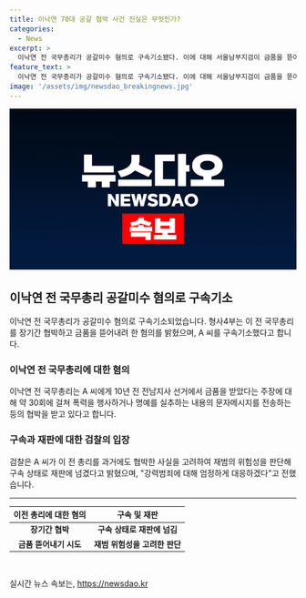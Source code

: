 ```yaml
---
title: 이낙연 70대 공갈 협박 사건 진실은 무엇인가?
categories:
  - News
excerpt: >
  이낙연 전 국무총리가 공갈미수 혐의로 구속기소됐다. 이에 대해 서울남부지검이 금품을 뜯어내려 한 협박과 관련해 70대 남성 A 씨를 기소했다고 1일 발표했다. A 씨는 이 전 총리를 협박하고 폭력을 행사한 혐의를 받고 있으며, 이에 대한 구속 상태로 재판에 넘겨졌다. 검찰은 국민의 신체와 재산을 위협하는 강력범죄에 대해 엄정하게 대응하겠다고 전했다.
feature_text: >
  이낙연 전 국무총리가 공갈미수 혐의로 구속기소됐다. 이에 대해 서울남부지검이 금품을 뜯어내려 한 협박과 관련해 70대 남성 A 씨를 기소했다고 1일 발표했다. A 씨는 이 전 총리를 협박하고 폭력을 행사한 혐의를 받고 있으며, 이에 대한 구속 상태로 재판에 넘겨졌다. 검찰은 국민의 신체와 재산을 위협하는 강력범죄에 대해 엄정하게 대응하겠다고 전했다.
image: '/assets/img/newsdao_breakingnews.jpg'
---
```


<p><img src="/assets/img/newsdao_breakingnews.jpg" alt="koreaapp 속보" /></p>

<h2 data-ke-size="size26">이낙연 전 국무총리 공갈미수 혐의로 구속기소</h2>

<p data-ke-size="size16">
    이낙연 전 국무총리가 공갈미수 혐의로 구속기소되었습니다. 형사4부는 이 전 국무총리를 장기간 협박하고 금품을 뜯어내려 한 혐의를 밝혔으며, A 씨를 구속기소했다고 합니다.
</p>

<h3 data-ke-size="size20">이낙연 전 국무총리에 대한 혐의</h3>

<p data-ke-size="size16">
    이낙연 전 국무총리는 A 씨에게 10년 전 전남지사 선거에서 금품을 받았다는 주장에 대해 약 30회에 걸쳐 폭력을 행사하거나 명예를 실추하는 내용의 문자메시지를 전송하는 등의 협박을 받고 있다고 합니다.
</p>

<h3 data-ke-size="size20">구속과 재판에 대한 검찰의 입장</h3>

<p data-ke-size="size16">
    검찰은 A 씨가 이 전 총리를 과거에도 협박한 사실을 고려하여 재범의 위험성을 판단해 구속 상태로 재판에 넘겼다고 밝혔으며, "강력범죄에 대해 엄정하게 대응하겠다"고 전했습니다.
</p>

<hr data-ke-size="size16">

<table>
    <thead>
        <tr>
            <th>이전 총리에 대한 혐의</th>
            <th>구속 및 재판</th>
        </tr>
    </thead>
    <tbody>
        <tr>
            <td style="text-align: center; height: 17px;"><b>장기간 협박</b></td>
            <td style="text-align: center; height: 17px;"><b>구속 상태로 재판에 넘김</b></td>
        </tr>
        <tr>
            <td style="text-align: center; height: 17px;"><b>금품 뜯어내기 시도</b></td>
            <td style="text-align: center; height: 17px;"><b>재범 위험성을 고려한 판단</b></td>
        </tr>
    </tbody>
</table>

<p data-ke-size="size16">&nbsp;</p>
실시간 뉴스 속보는, <a href="https://newsdao.kr" rel="dofollow">https://newsdao.kr</a>


